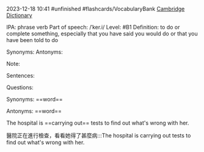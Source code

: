 2023-12-18 10:41
#unfinished
#flashcards/VocabularyBank
[Cambridge Dictionary](https://dictionary.cambridge.org/zht/%E8%A9%9E%E5%85%B8/%E8%8B%B1%E8%AA%9E-%E6%BC%A2%E8%AA%9E-%E7%B9%81%E9%AB%94/carry-sth-out)


IPA: phrase verb
Part of speech: /ˈker.i/
Level: #B1 
Definition: 
to do or complete something, especially that you have said you would do or that you have been told to do

Synonyms:
Antonyms:

Note:

Sentences:


Questions:

Synonyms: ==word==
<!--SR:!2023-12-25,1,230-->

Antonyms: ==word==

The hospital is ==carrying out== tests to find out what's wrong with her.
<!--SR:!2023-12-25,1,230-->

醫院正在進行檢查，看看她得了甚麼病:::The hospital is carrying out tests to find out what's wrong with her.
<!--SR:!2023-12-25,1,230!2023-12-25,1,230-->

